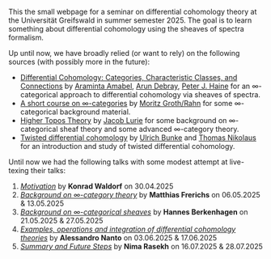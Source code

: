 This the small webpage for a seminar on differential cohomology theory at the Universität Greifswald in summer semester 2025. The goal is to learn something about differential cohomology using the sheaves of spectra formalism.

Up until now, we have broadly relied (or want to rely) on the following sources (with possibly more in the future): 
- [Differential Cohomology: Categories, Characteristic Classes, and Connections](https://arxiv.org/abs/2109.12250) by [Araminta Amabel](https://amabel3.github.io/), [Arun Debray](https://adebray.github.io/), [Peter J. Haine](https://math.berkeley.edu/~phaine/) for an ∞-categorical approach to differential cohomology via sheaves of spectra.
- [A short course on ∞-categories](https://arxiv.org/abs/1007.2925) by [Moritz Groth/Rahn](https://www.agtz.mathematik.uni-mainz.de/hoeherekategorientheorie/dr-moritz-rahn/) for some ∞-categorical background material.
- [Higher Topos Theory](https://www.math.ias.edu/~lurie/papers/HTT.pdf) by [Jacob Lurie](https://www.math.ias.edu/~lurie) for some background on ∞-categorical sheaf theory and some advanced ∞-category theory.
- [Twisted differential cohomology](https://arxiv.org/abs/1406.3231) by [Ulrich Bunke](https://bunke.app.uni-regensburg.de/) and [Thomas Nikolaus](https://www.uni-muenster.de/FB10srvi/persdb/MM-member.php?id=1304) for an introduction and study of twisted differential cohomology.

Until now we had the following talks with some modest attempt at live-texing their talks:
1. [*Motivation*](https://github.com/nimarasekh/DiffCoh-SoSe25/blob/master/Diff_Coh_1.pdf) by **Konrad Waldorf** on 30.04.2025
2. [*Background on ∞-category theory*](https://github.com/nimarasekh/DiffCoh-SoSe25/blob/master/Diff_Coh_2.pdf) by **Matthias Frerichs** on 06.05.2025 & 13.05.2025
3. [*Background on ∞-categorical sheaves*](https://github.com/nimarasekh/DiffCoh-SoSe25/blob/master/Diff_Coh_3.pdf) by **Hannes Berkenhagen** on 21.05.2025 & 27.05.2025
4. [*Examples, operations and integration of differential cohomology theories*](https://github.com/nimarasekh/DiffCoh-SoSe25/blob/master/Diff_Coh_4.pdf) by **Alessandro Nanto** on 03.06.2025 & 17.06.2025
5. [*Summary and Future Steps*](https://github.com/nimarasekh/DiffCoh-SoSe25/blob/master/Diff_Coh_5.pdf) by **Nima Rasekh** on 16.07.2025 & 28.07.2025
